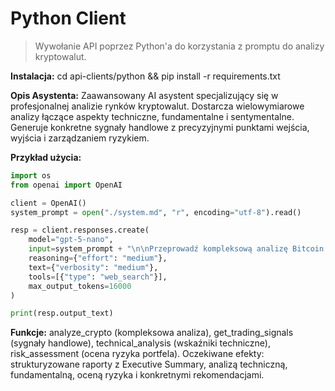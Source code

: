 ﻿# Python Client

> Wywołanie API poprzez Python'a do korzystania z promptu do analizy kryptowalut. 

**Instalacja:** cd api-clients/python && pip install -r requirements.txt

**Opis Asystenta:** Zaawansowany AI asystent specjalizujący się w profesjonalnej analizie rynków kryptowalut. Dostarcza wielowymiarowe analizy łączące aspekty techniczne, fundamentalne i sentymentalne. Generuje konkretne sygnały handlowe z precyzyjnymi punktami wejścia, wyjścia i zarządzaniem ryzykiem.

**Przykład użycia:**
```python
import os
from openai import OpenAI

client = OpenAI()
system_prompt = open("./system.md", "r", encoding="utf-8").read()

resp = client.responses.create(
    model="gpt-5-nano",
    input=system_prompt + "\n\nPrzeprowadź kompleksową analizę Bitcoin (BTC) z uwzględnieniem obecnych trendów rynkowych, wskaźników technicznych i czynników fundamentalnych.",
    reasoning={"effort": "medium"},
    text={"verbosity": "medium"},
    tools=[{"type": "web_search"}],
    max_output_tokens=16000
)

print(resp.output_text)
```
**Funkcje:** analyze_crypto (kompleksowa analiza), get_trading_signals (sygnały handlowe), technical_analysis (wskaźniki techniczne), risk_assessment (ocena ryzyka portfela). Oczekiwane efekty: strukturyzowane raporty z Executive Summary, analizą techniczną, fundamentalną, oceną ryzyka i konkretnymi rekomendacjami.
